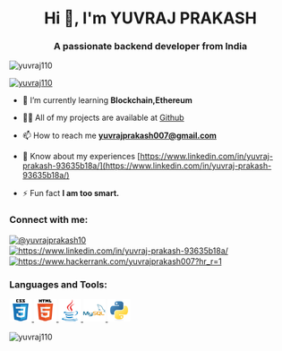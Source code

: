 <h1 align="center">Hi 👋, I'm YUVRAJ PRAKASH</h1>
<h3 align="center">A passionate backend developer from India</h3>

<p align="left"> <img src="https://komarev.com/ghpvc/?username=yuvraj110&label=Profile%20views&color=0e75b6&style=flat" alt="yuvraj110" /> </p>

<p align="left"> <a href="https://github.com/ryo-ma/github-profile-trophy"><img src="https://github-profile-trophy.vercel.app/?username=yuvraj110" alt="yuvraj110" /></a> </p>

- 🌱 I’m currently learning **Blockchain,Ethereum**

- 👨‍💻 All of my projects are available at [Github](https://github.com/yuvraj110?tab=repositories)

- 📫 How to reach me **yuvrajprakash007@gmail.com**

- 📄 Know about my experiences [https://www.linkedin.com/in/yuvraj-prakash-93635b18a/](https://www.linkedin.com/in/yuvraj-prakash-93635b18a/)

- ⚡ Fun fact **I am too smart.**

<h3 align="left">Connect with me:</h3>
<p align="left">
<a href="https://twitter.com/@yuvrajprakash10" target="blank"><img align="center" src="https://raw.githubusercontent.com/rahuldkjain/github-profile-readme-generator/master/src/images/icons/Social/twitter.svg" alt="@yuvrajprakash10" height="30" width="40" /></a>
<a href="https://linkedin.com/in/https://www.linkedin.com/in/yuvraj-prakash-93635b18a/" target="blank"><img align="center" src="https://raw.githubusercontent.com/rahuldkjain/github-profile-readme-generator/master/src/images/icons/Social/linked-in-alt.svg" alt="https://www.linkedin.com/in/yuvraj-prakash-93635b18a/" height="30" width="40" /></a>
<a href="https://www.hackerrank.com/https://www.hackerrank.com/yuvrajprakash007?hr_r=1" target="blank"><img align="center" src="https://raw.githubusercontent.com/rahuldkjain/github-profile-readme-generator/master/src/images/icons/Social/hackerrank.svg" alt="https://www.hackerrank.com/yuvrajprakash007?hr_r=1" height="30" width="40" /></a>
</p>

<h3 align="left">Languages and Tools:</h3>
<p align="left"> <a href="https://www.w3schools.com/css/" target="_blank" rel="noreferrer"> <img src="https://raw.githubusercontent.com/devicons/devicon/master/icons/css3/css3-original-wordmark.svg" alt="css3" width="40" height="40"/> </a> <a href="https://www.w3.org/html/" target="_blank" rel="noreferrer"> <img src="https://raw.githubusercontent.com/devicons/devicon/master/icons/html5/html5-original-wordmark.svg" alt="html5" width="40" height="40"/> </a> <a href="https://www.java.com" target="_blank" rel="noreferrer"> <img src="https://raw.githubusercontent.com/devicons/devicon/master/icons/java/java-original.svg" alt="java" width="40" height="40"/> </a> <a href="https://www.mysql.com/" target="_blank" rel="noreferrer"> <img src="https://raw.githubusercontent.com/devicons/devicon/master/icons/mysql/mysql-original-wordmark.svg" alt="mysql" width="40" height="40"/> </a> <a href="https://www.python.org" target="_blank" rel="noreferrer"> <img src="https://raw.githubusercontent.com/devicons/devicon/master/icons/python/python-original.svg" alt="python" width="40" height="40"/> </a> </p>

<p><img align="center" src="https://github-readme-stats.vercel.app/api/top-langs?username=yuvraj110&show_icons=true&locale=en&layout=compact" alt="yuvraj110" /></p>

